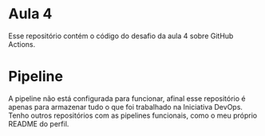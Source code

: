 # Aula 4
Esse repositório contém o código do desafio da aula 4 sobre GitHub Actions.

# Pipeline
A pipeline não está configurada para funcionar, afinal esse repositório é apenas para armazenar tudo o que foi trabalhado na Iniciativa DevOps. Tenho outros repositórios com as pipelines funcionais, como o meu próprio README do perfil.